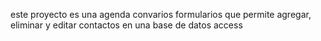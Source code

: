 este proyecto es una agenda convarios formularios que permite agregar, eliminar y editar contactos en una base de datos access
